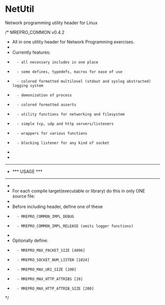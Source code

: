 # NetUtil
Network programming utility header for Linux

/*  MREPRO_COMMON v0.4.2
*   All in one utility header for Network Programming exercises.
*
*   Currently features:
*       - all necessary includes in one place       
*       - some defines, typedefs, macros for ease of use
*       - colored formatted multilevel (stdout and syslog abstracted) logging system
*       - demonization of process
*       - colored formatted asserts
*       - utility functions for networking and filesystem
*       - simple tcp, udp and http servers/listeners
*       - wrappers for various functions
*       - blocking listener for any kind of socket
*
*
*   *************
*   *** USAGE ***
*   *************
*
*   For each compile target(executable or library) do this in only ONE source file:
*
*   Before including header, define one of these
*       - MREPRO_COMMON_IMPL_DEBUG 
*       - MREPRO_COMMON_IMPL_RELEASE (omits logger functions)
*
*   Optionally define:
*       - MREPRO_MAX_PACKET_SIZE [4096]
*       - MREPRO_SOCKET_NUM_LISTEN [1024]
*       - MREPRO_MAX_URI_SIZE [200]
*       - MREPRO_MAX_HTTP_ATTRIBS [20]
*       - MREPRO_MAX_HTTP_ATTRIB_SIZE [200]
*/
